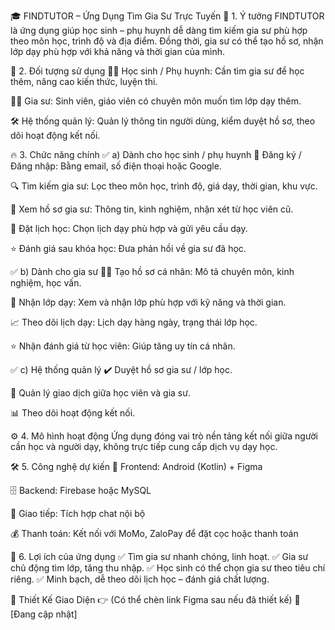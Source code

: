 🎓 FINDTUTOR – Ứng Dụng Tìm Gia Sư Trực Tuyến
🎯 1. Ý tưởng
FINDTUTOR là ứng dụng giúp học sinh – phụ huynh dễ dàng tìm kiếm gia sư phù hợp theo môn học, trình độ và địa điểm. Đồng thời, gia sư có thể tạo hồ sơ, nhận lớp dạy phù hợp với khả năng và thời gian của mình.

👥 2. Đối tượng sử dụng
👩‍🎓 Học sinh / Phụ huynh: Cần tìm gia sư để học thêm, nâng cao kiến thức, luyện thi.

👨‍🏫 Gia sư: Sinh viên, giáo viên có chuyên môn muốn tìm lớp dạy thêm.

🛠 Hệ thống quản lý: Quản lý thông tin người dùng, kiểm duyệt hồ sơ, theo dõi hoạt động kết nối.

🔥 3. Chức năng chính
✅ a) Dành cho học sinh / phụ huynh
📲 Đăng ký / Đăng nhập: Bằng email, số điện thoại hoặc Google.

🔍 Tìm kiếm gia sư: Lọc theo môn học, trình độ, giá dạy, thời gian, khu vực.

👤 Xem hồ sơ gia sư: Thông tin, kinh nghiệm, nhận xét từ học viên cũ.

📅 Đặt lịch học: Chọn lịch dạy phù hợp và gửi yêu cầu dạy.

⭐ Đánh giá sau khóa học: Đưa phản hồi về gia sư đã học.

✅ b) Dành cho gia sư
👨‍🏫 Tạo hồ sơ cá nhân: Mô tả chuyên môn, kinh nghiệm, học vấn.

📩 Nhận lớp dạy: Xem và nhận lớp phù hợp với kỹ năng và thời gian.

📈 Theo dõi lịch dạy: Lịch dạy hàng ngày, trạng thái lớp học.

⭐ Nhận đánh giá từ học viên: Giúp tăng uy tín cá nhân.

✅ c) Hệ thống quản lý
✔️ Duyệt hồ sơ gia sư / lớp học.

🔄 Quản lý giao dịch giữa học viên và gia sư.

📊 Theo dõi hoạt động kết nối.

⚙️ 4. Mô hình hoạt động
Ứng dụng đóng vai trò nền tảng kết nối giữa người cần học và người dạy, không trực tiếp cung cấp dịch vụ dạy học.

🛠 5. Công nghệ dự kiến
📱 Frontend: Android (Kotlin) + Figma

🗄 Backend: Firebase hoặc MySQL

💬 Giao tiếp: Tích hợp chat nội bộ

💰 Thanh toán: Kết nối với MoMo, ZaloPay để đặt cọc hoặc thanh toán

🎯 6. Lợi ích của ứng dụng
✅ Tìm gia sư nhanh chóng, linh hoạt.
✅ Gia sư chủ động tìm lớp, tăng thu nhập.
✅ Học sinh có thể chọn gia sư theo tiêu chí riêng.
✅ Minh bạch, dễ theo dõi lịch học – đánh giá chất lượng.

🎨 Thiết Kế Giao Diện
👉 (Có thể chèn link Figma sau nếu đã thiết kế)
🔗 [Đang cập nhật]

